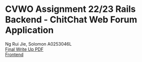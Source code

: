 # CVWO Assignment 22/23 Rails Backend - ChitChat Web Forum Application
Ng Rui Jie, Solomon A0253046L\
[Final Write Up PDF](NgRuiJieSolomon_A0253046L_FinalWriteup.pdf)\
[Frontend](https://github.com/solomonng2001/cvwo-react-app-2022)
